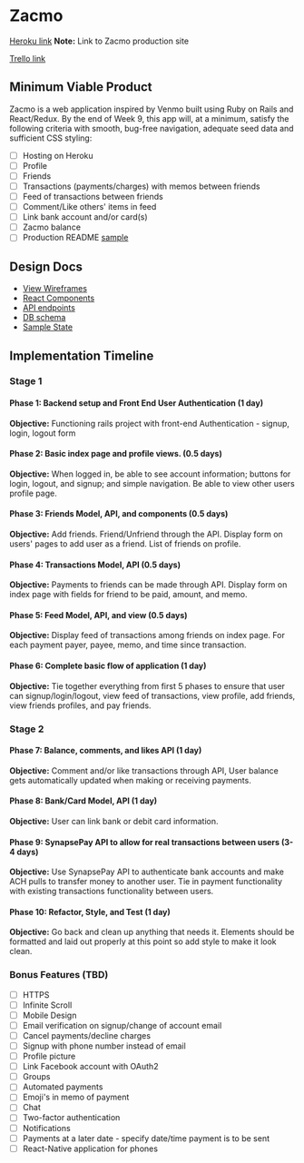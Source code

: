 # Zacmo

[Heroku link][heroku] **Note:** Link to Zacmo production site

[Trello link][trello]

[heroku]: http://www.herokuapp.com
[trello]: https://trello.com

## Minimum Viable Product

Zacmo is a web application inspired by Venmo built using Ruby on Rails
and React/Redux.  By the end of Week 9, this app will, at a minimum, satisfy the
following criteria with smooth, bug-free navigation, adequate seed data and
sufficient CSS styling:

- [ ] Hosting on Heroku
- [ ] Profile
- [ ] Friends
- [ ] Transactions (payments/charges) with memos between friends
- [ ] Feed of transactions between friends
- [ ] Comment/Like others' items in feed
- [ ] Link bank account and/or card(s)
- [ ] Zacmo balance
- [ ] Production README [sample](docs/production_readme.md)

## Design Docs
* [View Wireframes][wireframes]
* [React Components][components]
* [API endpoints][api-endpoints]
* [DB schema][schema]
* [Sample State][sample-state]

[wireframes]: docs/wireframes
[components]: docs/component-hierarchy.md
[sample-state]: docs/sample-state.md
[api-endpoints]: docs/api-endpoints.md
[schema]: docs/schema.md

## Implementation Timeline

### Stage 1

#### Phase 1: Backend setup and Front End User Authentication (1 day)

**Objective:** Functioning rails project with front-end Authentication - signup, login, logout form

#### Phase 2: Basic index page and profile views. (0.5 days)

**Objective:** When logged in, be able to see account information; buttons for login, logout, and signup; and simple navigation. Be able to view other users profile page.

#### Phase 3: Friends Model, API, and components (0.5 days)

**Objective:** Add friends. Friend/Unfriend through the API. Display form on users' pages to add user as a friend. List of friends on profile.

#### Phase 4: Transactions Model, API (0.5 days)

**Objective:** Payments to friends can be made through API. Display form on index page with fields
for friend to be paid, amount, and memo.

#### Phase 5: Feed Model, API, and view (0.5 days)

**Objective:** Display feed of transactions among friends on index page. For each payment payer, payee, memo, and time since transaction.

#### Phase 6: Complete basic flow of application (1 day)

**Objective:** Tie together everything from first 5 phases to ensure that user can signup/login/logout, view feed of transactions, view profile, add friends, view friends profiles, and pay friends.

### Stage 2

#### Phase 7: Balance, comments, and likes API (1 day)

**Objective:** Comment and/or like transactions through API, User balance gets automatically updated when making or receiving payments.

#### Phase 8: Bank/Card Model, API (1 day)

**Objective:** User can link bank or debit card information.

#### Phase 9: SynapsePay API to allow for real transactions between users (3-4 days)

**Objective:** Use SynapsePay API to authenticate bank accounts and make ACH pulls to transfer money to another user. Tie in payment functionality with existing transactions functionality between users.

#### Phase 10: Refactor, Style, and Test (1 day)

**Objective:** Go back and clean up anything that needs it. Elements should be formatted and laid out properly at this point so add style to make it look clean.

### Bonus Features (TBD)
- [ ] HTTPS
- [ ] Infinite Scroll
- [ ] Mobile Design
- [ ] Email verification on signup/change of account email
- [ ] Cancel payments/decline charges
- [ ] Signup with phone number instead of email
- [ ] Profile picture
- [ ] Link Facebook account with OAuth2
- [ ] Groups
- [ ] Automated payments
- [ ] Emoji's in memo of payment
- [ ] Chat
- [ ] Two-factor authentication
- [ ] Notifications
- [ ] Payments at a later date - specify date/time payment is to be sent
- [ ] React-Native application for phones
